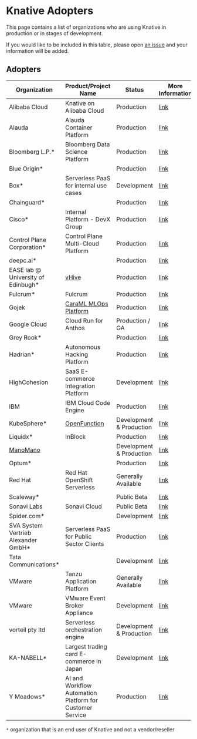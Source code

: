 # Knative Adopters

This page contains a list of organizations who are using Knative in production or in stages of development.

If you would like to be included in this table, please open [an issue](https://github.com/knative/community/issues/new?assignees=&labels=kind%2Fdocumentation%2Csize%2FS&projects=&template=ADOPTERS.yaml&title=%5BADOPTERS%5D%3A+%24%7BCOMPANY+NAME+HERE%7D) and your information will be added.

## Adopters

| Organization                         | Product/Project Name                                                 | Status                   | More Information                                                         |
|--------------------------------------|----------------------------------------------------------------------|--------------------------|--------------------------------------------------------------------------|
| Alibaba Cloud                        | Knative on Alibaba Cloud                                             | Production               | [link](https://cs.console.aliyun.com/)                                   |
| Alauda                               | Alauda Container Platform                                            | Production               | [link](https://www.alauda.io/)                                           |
| Bloomberg L.P.*                      | Bloomberg Data Science Platform                                      | Production               | [link](https://www.bloomberg.net/)                                       |
| Blue Origin*                         |                                                                      | Production               | [link](https://www.blueorigin.com/)                                      |
| Box*                                 | Serverless PaaS for internal use cases                               | Development              | [link](https://box.com/)                                                 |
| Chainguard*                          |                                                                      | Production               | [link](https://chainguard.dev)                                           |
| Cisco*                               | Internal Platform - DevX Group                                       | Production               | [link](https://www.cisco.com/)                                           |
| Control Plane Corporation*           | Control Plane Multi-Cloud Platform                                   | Production               | [link](https://www.controlplane.com/)                                    |
| deepc.ai*                            |                                                                      | Production               | [link](https://www.deepc.ai/)                                            |
| EASE lab @ University of Edinbugh*   | [vHive](https://github.com/ease-lab/vhive )                          | Production               | [link](https://easelab.inf.ed.ac.uk)                                     |
| Fulcrum*                             | Fulcrum                                                              | Production               | [link](https://www.fulcrumapp.com/)                                      |
| Gojek                                | [CaraML MLOps Platform](https://github.com/caraml-dev)               | Production               | [link](https://www.gojek.com)                                            |
| Google Cloud                         | Cloud Run for Anthos                                                 | Production / GA          | [link](https://cloud.google.com/anthos/run)                              |
| Grey Rook*                           |                                                                      | Production               | [link](https://www.greyrook.com)                                         |
| Hadrian*                             | Autonomous Hacking Platform                                          | Production               | [link](https://hadrian.io/platform)                                      |
| HighCohesion                         | SaaS E-commerce Integration Platform                                 | Development              | [link](https://www.highcohesion.com/)                                    |
| IBM                                  | IBM Cloud Code Engine                                                | Production               | [link](https://cloud.ibm.com/codeengine)                                 |
| KubeSphere*                          | [OpenFunction](https://github.com/OpenFunction/OpenFunction#serving) | Development & Production | [link](https://kubesphere.io/)                                           |
| Liquidx*                             | InBlock                                                              | Production               | [link](https://www.liquidx.com/)                                         |
| [ManoMano](https://www.manomano.es/) |                                                                      | Development & Production | [link](https://www.manomano.es/)                                         |
| Optum*                               |                                                                      | Production               | [link](https://optum.com/)                                               |
| Red Hat                              | Red Hat OpenShift Serverless                                         | Generally Available      | [link](https://www.openshift.com/learn/topics/serverless)                |
| Scaleway*                            |                                                                      | Public Beta              | [link](https://www.scaleway.com/en)                                      |
| Sonavi Labs                          | Sonavi Cloud                                                         | Public Beta              | [link](https://www.sonavilabs.com)                                       |
| Spider.com*                          |                                                                      | Development              | [link](https://www.spider.com)                                           |
| SVA System Vertrieb Alexander GmbH*  | Serverless PaaS for Public Sector Clients                            | Production               | [link](https://www.cncf.io/case-studies/system-vertrieb-alexander-gmbh/) |
| Tata Communications*                 |                                                                      | Development              | [link](https://www.tatacommunications.com/solutions/cloud/platforms)     |
| VMware                               | Tanzu Application Platform                                           | Generally Available      | [link](https://docs.vmware.com/en/VMware-Tanzu-Application-Platform/index.html) |
| VMware                               | VMware Event Broker Appliance                                        | Development              | [link](https://vmweventbroker.io/)                                       |
| vorteil pty ltd                      | Serverless orchestration engine                                      | Development & Production | [link](https://www.direktiv.io/)                                                |
| KA-NABELL*                           | Largest trading card E-commerce in Japan                             | Development              | [link](https://www.ka-nabell.com)                                        |
| Y Meadows*                           | AI and Workflow Automation Platform for Customer Service             | Production               | [link](https://www.ymeadows.com)                                         |

`*` organization that is an end user of Knative and not a vendor/reseller
